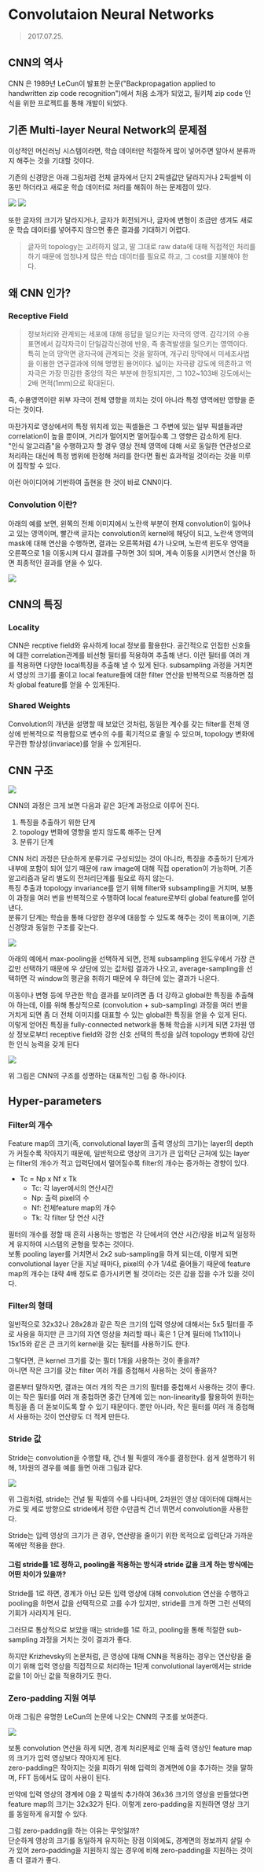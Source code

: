 # Convolutaion Neural Networks

> 2017.07.25.

##  CNN의 역사

CNN 은 1989년 LeCun이 발표한 논문("Backpropagation applied to handwritten zip code recognition")에서 처음 소개가 되었고, 필키체 zip code 인식을 위한 프로젝트를 통해 개발이 되었다.

## 기존 Multi-layer Neural Network의 문제점

이상적인 머신러닝 시스템이라면, 학습 데이터만 적절하게 많이 넣어주면 알아서 분류까지 해주는 것을 기대할 것이다.

기존의 신경망은 아래 그림처럼 전체 글자에서 단지 2픽셀값만 달라지거나 2픽셀씩 이동만 하더라고 새로운 학습 데이터로 처리를 해줘야 하는 문제점이 있다.

![](./images/A.png)
![](./images/A2.png)

또한 글자의 크기가 달라지거나, 글자가 회전되거나, 글자에 변형이 조금만 생겨도 새로운 학습 데이터를 넣어주지 않으면 좋은 결과를 기대하기 어렵다.

> 글자의 topology는 고려하지 않고, 말 그대로 raw data에 대해 직접적인 처리를 하기 때문에 엄청나게 많은 학습 데이터를 필요로 하고, 그 cost를 지불해야 한다.

## 왜 CNN 인가?

### Receptive Field

> 정보처리와 관계되는 세포에 대해 응답을 일으키는 자극의 영역. 감각기의 수용 표면에서 감각자극이 단일감각신경에 반응, 즉 충격발생을 일으키는 영역이다. 특히 눈의 망막면 광자극에 관계되는 것을 말하며, 개구리 망막에서 미세조사법을 이용한 연구결과에 의해 명명된 용어이다. 넓이는 자극광 강도에 의존하고 역자극은 가장 민감한 중앙의 작은 부분에 한정되지만, 그 102~103배 강도에서는 2배 면적(1mm)으로 확대된다.

즉, 수용영역이란 위부 자극이 전체 영향을 끼치는 것이 아니라 특정 영역에만 영향을 준다는 것이다.

마찬가지로 영상에서의 특정 위치레 있는 픽셀들은 그 주변에 있는 일부 픽셀들과만 correlation이 높을 뿐이며, 거리가 멀어지면 멀어질수록 그 영향은 감소하게 된다.  
"인식 알고리즘"을 수행하고자 할 경우 영상 전체 영역에 대해 서로 동일한 연관성으로 처리하는 대신에 특정 범위에 한정해 처리를 한다면 훨씬 효과적일 것이라는 것을 미루어 짐작할 수 있다.

이런 아이디어에 기반하여 출현을 한 것이 바로 CNN이다.

### Convolution 이란?

아래의 예를 보면, 왼쪽의 전체 이미지에서 노란색 부분이 현재 convolution이 일어나고 있는 영역이며, 빨간색 글자는 convolution의 kernel에 해당이 되고, 노란색 영역의 mask에 대해 연산을 수행하면, 결과는 오른쪽처럼 4가 나오며, 노란색 윈도우 영역을 오른쪽으로 1을 이동시켜 다시 결과를 구하면 3이 되며, 계속 이동을 시키면서 연산을 하면 최종적인 결과를 얻을 수 있다.

![](./images/Convolution.png)

## CNN의 특징

### Locality

CNN은 recptive field와 유사하게 local 정보를 활용한다. 공간적으로 인접한 신호들에 대한 correlation관계를 비선형 필터를 적용하여 추출해 낸다. 이런 필터를 여러 개를 적용하면 다양한 local특징을 추출해 낼 수 있게 된다.
 subsampling 과정을 거치면서 영상의 크기를 줄이고 local feature들에 대한 filter 연산을 반복적으로 적용하면 점차 global feature를 얻을 수 있게된다.

 ### Shared Weights

 Convolution의 개년을 설명할 때 보았던 것처럼, 동일한 계수를 갖는 filter를 전체 영상에 반복적으로 적용함으로 변수의 수를 획기적으로 줄일 수 있으며, topology 변화에 무관한 항상성(invariace)를 얻을 수 있게된다.


 ## CNN 구조

 ![](./images/CNN구조.png)

 CNN의 과정은 크게 보면 다음과 같은 3단계 과정으로 이루어 진다.

1. 특징을 추출하기 위한 단계
2. topology 변화에 영향을 받지 않도록 해주는 단계
3. 분류기 단계

CNN 처리 과정은 단순하게 분류기로 구성되있는 것이 아니라, 특징을 추출하기 단계가 내부에 포함이 되어 있기 때문에 raw image에 대해 직접 operation이 가능하며, 기존 알고리즘과 달리 별도의 전처리단계를 필요로 하지 않는다.   
특징 추출과 topology invariance를 얻기 위해 filter와 subsampling을 거치며, 보통 이 과정을 여러 번을 반복적으로 수행하여 local feature로부터 global feature를 얻어낸다.  
분류기 단계는 학습을 통해 다양한 경우에 대응할 수 있도록 해주는 것이 목표이며, 기존 신경망과 동일한 구조를 갖는다.

 ![](./images/subsampling.png)

 아래의 예에서 max-pooling을 선택하게 되면, 전체 subsampling 윈도우에서 가장 큰 값만 선택하기 때문에 우 상단에 있는 값처럼 결과가 나오고, average-sampling을 선택하면 각 window의 평균을 취하기 때문에 우 하단에 있는 결과가 나온다.  

이동이나 변형 등에 무관한 학습 결과를 보이려면 좀 더 강하고 global한 특징을 추출해야 하는데, 이를 위해 통상적으로 (convolution + sub-sampling) 과정을 여러 번을 거치게 되면 좀 더 전체 이미지를 대표할 수 있는 global한 특징을 얻을 수 있게 된다.  
이렇게 얻어진 특징을 fully-connected network을 통해 학습을 시키게 되면 2차원 영상 정보로부터 receptive field와 강한 신호 선택의 특성을 살려 topology 변화에 강인한 인식 능력을 갖게 된다

![](./images/LeNet1.png)

위 그림은 CNN의 구조를 성명하는 대표적인 그림 중 하나이다.

## Hyper-parameters

### Filter의 개수

Feature map의 크기(즉, convolutional layer의 출력 영상의 크기)는 layer의 depth가 커질수록 작아지기 때문에, 일반적으로 영상의 크기가 큰 입력단 근처에 있는 layer는 filter의 개수가 적고 입력단에서 멀어질수록 filter의 개수는 증가하는 경향이 있다.  

* Tc = Np x Nf x Tk
    * Tc: 각 layer에서의 연산시간
    * Np: 출력 pixel의 수
    * Nf: 전체feature map의 개수
    * Tk: 각 filter 당 연산 시간

필터의 개수를 정할 때 흔히 사용하는 방법은 각 단에서의 연산 시간/량을 비교적 일정하게 유지하여 시스템의 균형을 맞추는 것이다.  
보통 pooling layer를 거치면서 2x2 sub-sampling을 하게 되는데, 이렇게 되면  convolutional layer 단을 지날 때마다, pixel의 수가 1/4로 줄어들기 때문에 feature map의 개수는 대략 4배 정도로 증가시키면 될 것이라는 것은 감을 잡을 수가 있을 것이다.

### Filter의 형태

일반적으로 32x32나 28x28과 같은 작은 크기의 입력 영상에 대해서는 5x5 필터를 주로 사용을 하지만 큰 크기의 자연 영상을 처리할 때나 혹은 1 단계 필터에 11x11이나 15x15와 같은 큰 크기의 kernel을 갖는 필터를 사용하기도 한다.

그렇다면, 큰 kernel 크기를 갖는 필터 1개을 사용하는 것이 좋을까?  
아니면 작은 크기를 갖는 filter 여러 개를 중첩해서 사용하는 것이 좋을까?  

결론부터 말하자면, 결과는 여러 개의 작은 크기의 필터를 중첩해서 사용하는 것이 좋다.  이는 작은 필터를 여러 개 중첩하면 중간 단계에 있는 non-linearity를 활용하여 원하는 특징을 좀 더 돋보이도록 할 수 있기 때문이다. 뿐만 아니라, 작은 필터를 여러 개 중첩해서 사용하는 것이 연산량도 더 적게 만든다.

### Stride 값

Stride는 convolution을 수행할 때, 건너 뛸 픽셀의 개수를 결정한다. 쉽게 설명하기 위해, 1차원의 경우를 예를 들면 아래 그림과 같다.

![](./images/stride.png)

위 그림처럼, stride는 건널 뛸 픽셀의 수를 나타내며, 2차원인 영상 데이터에 대해서는 가로 및 세로 방향으로 stride에서 정한 수만큼씩 건너 뛰면서  convolution을 사용한다.

Stride는 입력 영상의 크기가 큰 경우, 연산량을 줄이기 위한 목적으로 입력단과 가까운 쪽에만 적용을 한다.

#### 그럼 stride를 1로 정하고, pooling을 적용하는 방식과 stride 값을 크게 하는 방식에는 어떤 차이가 있을까?

Stride를 1로 하면, 경계가 아닌 모든 입력 영상에 대해 convolution 연산을 수행하고 pooling을 하면서 값을 선택적으로 고를 수가 있지만, stride를 크게 하면 그런 선택의 기회가 사라지게 된다.   

그러므로 통상적으로 보았을 때는 stride를 1로 하고, pooling을 통해 적절한 sub-sampling 과정을 거치는 것이 결과가 좋다.

하지만 Krizhevsky의 논문처럼, 큰 영상에 대해 CNN을 적용하는 경우는 연산량을 줄이기 위해 입력 영상을 직접적으로 처리하는 1단계 convolutional layer에서는 stride 값을 1이 아닌 값을 적용하기도 한다.

### Zero-padding 지원 여부

아래 그림은 유명한 LeCun의 논문에 나오는 CNN의 구조를 보여준다.

![](./images/LeNet5.png)

보통 convolution 연산을 하게 되면, 경계 처리문제로 인해 출력 영상인 feature map의 크기가 입력 영상보다 작아지게 된다.  
zero-padding은 작아지는 것을 피하기 위해 입력의 경계면에 0을 추가하는 것을 말하며, FFT 등에서도 많이 사용이 된다.

만약에 입력 영상의 경계에 0을 2 픽셀씩 추가하여 36x36 크기의 영상을 만들었다면
feature map의 크기는 32x32가 된다. 이렇게 zero-padding을 지원하면 영상 크기를 동일하게 유지할 수 있다. 

그럼 zero-padding을 하는 이유는 무엇일까?   
단순하게 영상의 크기를 동일하게 유지하는 장점 이외에도, 경계면의 정보까지 살릴 수가 있어 zero-padding을 지원하지 않는 경우에 비해 zero-padding을 지원하는 것이 좀 더 결과가 좋다.